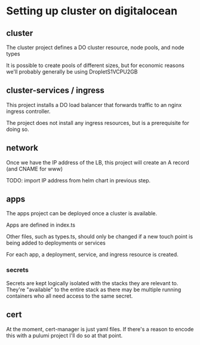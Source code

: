 # Setting up cluster on digitalocean

## cluster

The cluster project defines a DO cluster resource, node pools, and node types

It is possible to create pools of different sizes, but for economic reasons
we'll probably generally be using DropletS1VCPU2GB

## cluster-services / ingress

This project installs a DO load balancer that forwards traffic to an
nginx ingress controller.

The project does not install any ingress resources, but is a prerequisite
for doing so.

## network

Once we have the IP address of the LB, this project will create an A record
(and CNAME for www)

TODO: import IP address from helm chart in previous step.

## apps

The apps project can be deployed once a cluster is available.

Apps are defined in index.ts

Other files, such as types.ts, should only be changed if a new touch point
is being added to deployments or services

For each app, a deployment, service, and ingress resource is created.

### secrets

Secrets are kept logically isolated with the stacks they are
relevant to. They're "available" to the entire stack as there
may be multiple running containers who all need access to the
same secret.

## cert

At the moment, cert-manager is just yaml files. If there's a reason to
encode this with a pulumi project I'll do so at that point.
